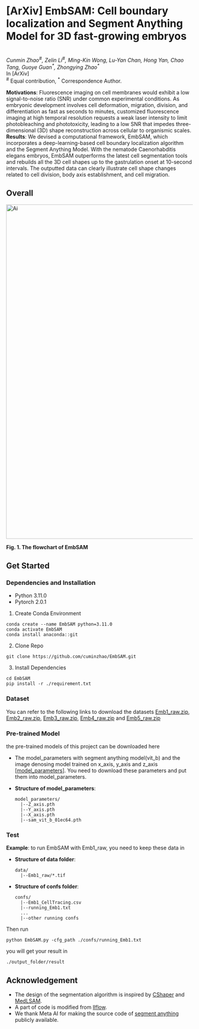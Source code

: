 # [ArXiv] EmbSAM: Cell boundary localization and Segment Anything Model for 3D fast-growing embryos
<br>_Cunmin Zhao<sup>#</sup>, Zelin Li<sup>#</sup>, Ming-Kin Wong, Lu-Yan Chan, Hong Yan, Chao Tang, Guoye Guan<sup>\*</sup>, Zhongying Zhao<sup>\*</sup>_<br>
In [ArXiv]  
<sup>#</sup> Equal contribution,
<sup>*</sup> Correspondence Author.

**Motivations**: Fluorescence imaging on cell membranes would exhibit a low signal-to-noise ratio (SNR) under common experimental conditions. As embryonic development involves cell deformation, migration, division, and differentiation as fast as seconds to minutes, customized fluorescence imaging at high temporal resolution requests a weak laser intensity to limit photobleaching and phototoxicity, leading to a low SNR that impedes three-dimensional (3D) shape reconstruction across cellular to organismic scales.  
**Results**: We devised a computational framework, EmbSAM, which incorporates a deep-learning-based cell boundary localization algorithm and the Segment Anything Model. With the nematode Caenorhabditis elegans embryos, EmbSAM outperforms the latest cell segmentation tools and rebuilds all the 3D cell shapes up to the gastrulation onset at 10-second intervals. The outputted data can clearly illustrate cell shape changes related to cell division, body axis establishment, and cell migration.  


## Overall
<img width="900" alt="Ai" src="https://github.com/cuminzhao/EmbSAM/assets/80189429/f34bbc3d-dc4d-4f06-ad81-281ff7b766b0">      


**Fig. 1. The flowchart of EmbSAM**
## Get Started
### Dependencies and Installation
- Python 3.11.0
- Pytorch 2.0.1

1. Create Conda Environment
```
conda create --name EmbSAM python=3.11.0
conda activate EmbSAM
conda install anaconda::git
```
2. Clone Repo
```
git clone https://github.com/cuminzhao/EmbSAM.git
```
3. Install Dependencies
```
cd EmbSAM
pip install -r ./requirement.txt
```

### Dataset
You can refer to the following links to download the datasets
[Emb1_raw.zip](https://drive.google.com/file/d/1fhibykMJlrw4nmvUBC4-udaZ7DD_hJsR/view?usp=drive_link), 
[Emb2_raw.zip](https://drive.google.com/file/d/1MlTaSvqbzdlmPGuQnI1u-tBsijZ90-Ai/view?usp=drive_link),
[Emb3_raw.zip](https://drive.google.com/file/d/1-XZEgDTAGpfzYIQAEYwBEec61fVqED-L/view?usp=drive_link),
[Emb4_raw.zip](https://drive.google.com/file/d/14ooRaOu3DAUas6G5JDoWaFzD7stAktxP/view?usp=drive_link) and 
[Emb5_raw.zip](https://drive.google.com/file/d/1iCCUHcyinFcd5TyygteVdoMb8-r7JKc2/view?usp=drive_link)


### Pre-trained Model
the pre-trained models of this project can be downloaded here
- The model_parameters with segment anything model(vit_b) and the image denosing model trained on x_axis, y_axis and z_axis [[model_parameters](https://drive.google.com/drive/folders/1vNp7KypEOxTXCxHLS6N4kET1M_cfBtup?usp=drive_link)]. You need to download these parameters and put them into model_parameters.
* **Structure of model_parameters**: 
    ```buildoutcfg
    model_parameters/
      |--Z_axis.pth
      |--Y_axis.pth
      |--X_axis.pth
      |--sam_vit_b_01ec64.pth
    ```

### Test  
**Example**: to run EmbSAM with Emb1_raw, you need to keep these data in
* **Structure of data folder**: 
    ```buildoutcfg
    data/
      |--Emb1_raw/*.tif
    ```
* **Structure of confs folder**: 
    ```buildoutcfg
    confs/
      |--Emb1_CellTracing.csv
      |--running_Emb1.txt
      ...
      |--other running confs
    ```
Then run
```
python EmbSAM.py -cfg_path ./confs/running_Emb1.txt
```

you will get your result in 
```
./output_folder/result
```

## Acknowledgement
- The design of the segmentation algorithm is inspired by [CShaper](https://github.com/cao13jf/CShaper) and [MedLSAM](https://github.com/openmedlab/MedLSAM).
- A part of code is modified from [llflow](https://github.com/wyf0912/LLFlow).
- We thank Meta AI for making the source code of [segment anything](https://github.com/facebookresearch/segment-anything) publicly available.
